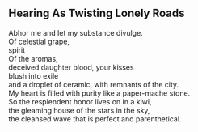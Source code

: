 Hearing As Twisting Lonely Roads
--------------------------------
Abhor me and let my substance divulge.  
Of celestial grape,  
spirit  
Of the aromas,  
deceived daughter blood, your kisses  
blush into exile  
and a droplet of ceramic, with remnants of the city.  
My heart is filled with purity like a paper-mache stone.  
So the resplendent honor lives on in a kiwi,  
the gleaming house of the stars in the sky,  
the cleansed wave that is perfect and parenthetical.  
